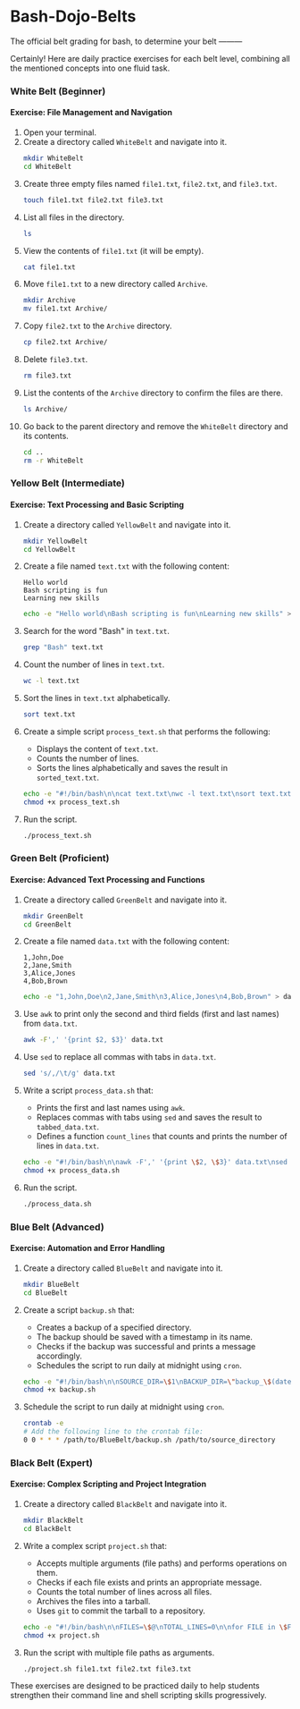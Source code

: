 # Bash-Dojo-Belts
The official belt grading for bash, to determine your belt 
———

Certainly! Here are daily practice exercises for each belt level, combining all the mentioned concepts into one fluid task.

### White Belt (Beginner)
#### Exercise: File Management and Navigation
1. Open your terminal.
2. Create a directory called `WhiteBelt` and navigate into it.
    ```bash
    mkdir WhiteBelt
    cd WhiteBelt
    ```
3. Create three empty files named `file1.txt`, `file2.txt`, and `file3.txt`.
    ```bash
    touch file1.txt file2.txt file3.txt
    ```
4. List all files in the directory.
    ```bash
    ls
    ```
5. View the contents of `file1.txt` (it will be empty).
    ```bash
    cat file1.txt
    ```
6. Move `file1.txt` to a new directory called `Archive`.
    ```bash
    mkdir Archive
    mv file1.txt Archive/
    ```
7. Copy `file2.txt` to the `Archive` directory.
    ```bash
    cp file2.txt Archive/
    ```
8. Delete `file3.txt`.
    ```bash
    rm file3.txt
    ```
9. List the contents of the `Archive` directory to confirm the files are there.
    ```bash
    ls Archive/
    ```
10. Go back to the parent directory and remove the `WhiteBelt` directory and its contents.
    ```bash
    cd ..
    rm -r WhiteBelt
    ```

### Yellow Belt (Intermediate)
#### Exercise: Text Processing and Basic Scripting
1. Create a directory called `YellowBelt` and navigate into it.
    ```bash
    mkdir YellowBelt
    cd YellowBelt
    ```
2. Create a file named `text.txt` with the following content:
    ```
    Hello world
    Bash scripting is fun
    Learning new skills
    ```
    ```bash
    echo -e "Hello world\nBash scripting is fun\nLearning new skills" > text.txt
    ```
3. Search for the word "Bash" in `text.txt`.
    ```bash
    grep "Bash" text.txt
    ```
4. Count the number of lines in `text.txt`.
    ```bash
    wc -l text.txt
    ```
5. Sort the lines in `text.txt` alphabetically.
    ```bash
    sort text.txt
    ```
6. Create a simple script `process_text.sh` that performs the following:
    - Displays the content of `text.txt`.
    - Counts the number of lines.
    - Sorts the lines alphabetically and saves the result in `sorted_text.txt`.

    ```bash
    echo -e "#!/bin/bash\n\ncat text.txt\nwc -l text.txt\nsort text.txt > sorted_text.txt" > process_text.sh
    chmod +x process_text.sh
    ```
7. Run the script.
    ```bash
    ./process_text.sh
    ```

### Green Belt (Proficient)
#### Exercise: Advanced Text Processing and Functions
1. Create a directory called `GreenBelt` and navigate into it.
    ```bash
    mkdir GreenBelt
    cd GreenBelt
    ```
2. Create a file named `data.txt` with the following content:
    ```
    1,John,Doe
    2,Jane,Smith
    3,Alice,Jones
    4,Bob,Brown
    ```
    ```bash
    echo -e "1,John,Doe\n2,Jane,Smith\n3,Alice,Jones\n4,Bob,Brown" > data.txt
    ```
3. Use `awk` to print only the second and third fields (first and last names) from `data.txt`.
    ```bash
    awk -F',' '{print $2, $3}' data.txt
    ```
4. Use `sed` to replace all commas with tabs in `data.txt`.
    ```bash
    sed 's/,/\t/g' data.txt
    ```
5. Write a script `process_data.sh` that:
    - Prints the first and last names using `awk`.
    - Replaces commas with tabs using `sed` and saves the result to `tabbed_data.txt`.
    - Defines a function `count_lines` that counts and prints the number of lines in `data.txt`.

    ```bash
    echo -e "#!/bin/bash\n\nawk -F',' '{print \$2, \$3}' data.txt\nsed 's/,/\t/g' data.txt > tabbed_data.txt\n\ncount_lines() {\n  wc -l data.txt\n}\n\ncount_lines" > process_data.sh
    chmod +x process_data.sh
    ```
6. Run the script.
    ```bash
    ./process_data.sh
    ```

### Blue Belt (Advanced)
#### Exercise: Automation and Error Handling
1. Create a directory called `BlueBelt` and navigate into it.
    ```bash
    mkdir BlueBelt
    cd BlueBelt
    ```
2. Create a script `backup.sh` that:
    - Creates a backup of a specified directory.
    - The backup should be saved with a timestamp in its name.
    - Checks if the backup was successful and prints a message accordingly.
    - Schedules the script to run daily at midnight using `cron`.

    ```bash
    echo -e "#!/bin/bash\n\nSOURCE_DIR=\$1\nBACKUP_DIR=\"backup_\$(date +%Y%m%d%H%M%S)\"\n\nif [ -d \"\$SOURCE_DIR\" ]; then\n  cp -r \$SOURCE_DIR \$BACKUP_DIR\n  if [ \$? -eq 0 ]; then\n    echo \"Backup successful: \$BACKUP_DIR\"\n  else\n    echo \"Backup failed\"\n  fi\nelse\n  echo \"Source directory does not exist\"\nfi" > backup.sh
    chmod +x backup.sh
    ```

3. Schedule the script to run daily at midnight using `cron`.
    ```bash
    crontab -e
    # Add the following line to the crontab file:
    0 0 * * * /path/to/BlueBelt/backup.sh /path/to/source_directory
    ```

### Black Belt (Expert)
#### Exercise: Complex Scripting and Project Integration
1. Create a directory called `BlackBelt` and navigate into it.
    ```bash
    mkdir BlackBelt
    cd BlackBelt
    ```
2. Write a complex script `project.sh` that:
    - Accepts multiple arguments (file paths) and performs operations on them.
    - Checks if each file exists and prints an appropriate message.
    - Counts the total number of lines across all files.
    - Archives the files into a tarball.
    - Uses `git` to commit the tarball to a repository.

    ```bash
    echo -e "#!/bin/bash\n\nFILES=\$@\nTOTAL_LINES=0\n\nfor FILE in \$FILES; do\n  if [ -f \"\$FILE\" ]; then\n    echo \"Processing \$FILE\"\n    LINES=\$(wc -l < \"\$FILE\")\n    TOTAL_LINES=\$((TOTAL_LINES + LINES))\n  else\n    echo \"File \$FILE does not exist\"\n  fi\ndone\n\necho \"Total lines: \$TOTAL_LINES\"\n\nTARBALL=\"archive_\$(date +%Y%m%d%H%M%S).tar.gz\"\ntar -czf \$TARBALL \$FILES\n\ngit add \$TARBALL\ngit commit -m \"Added archive \$TARBALL\"\n" > project.sh
    chmod +x project.sh
    ```

3. Run the script with multiple file paths as arguments.
    ```bash
    ./project.sh file1.txt file2.txt file3.txt
    ```

These exercises are designed to be practiced daily to help students strengthen their command line and shell scripting skills progressively.
